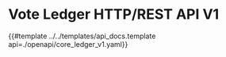 # Vote Ledger HTTP/REST API V1

{{#template ../../templates/api_docs.template api=./openapi/core_ledger_v1.yaml}}
